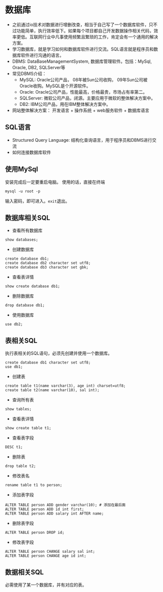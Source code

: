 # 数据库
+ 之前通过io技术对数据进行增删改查，相当于自己写了一个数据库软件，只不过功能简单，执行效率低下。如果每个项目都自己开发数据操作相关代码，效率更低。互联网行业中凡事使用频繁且繁琐的工作，肯定会有一个通用的解决方案。
+ 学习数据库，就是学习如何和数据库软件进行交流。SQL语言就是程序员和数据库软件进行沟通的语言。
+ DBMS: DataBaseManagementSystem, 数据库管理软件。包括：MySql, Oracle, DB2, SQLServer等
+ 常见DBMS介绍：
  - MySQL: Oracle公司产品， 08年被Sun公司收购， 09年Sun公司被Oracle收购。MySQL是个开源软件。
  - Oracle: Oracle公司产品，性能最高，价格最贵，市场占有率第二。
  - SQLServer: 微软公司产品，闭源。主要应用于微软的整体解决方案中。
  - DB2: IBM公司产品，用在IBM整体解决方案中。
+ 网站整体解决方案： 开发语言 + 操作系统 + web服务软件 + 数据库语言

## SQL语言
- Structured Query Language: 结构化查询语言，用于程序员和DBMS进行交流
- 如何连接数据库软件  

## 使用MySql
安装完成后一定要重启电脑。
使用的话，直接在终端
```
mysql -u root -p
```
输入密码，即可进入。`exit`退出。

## 数据库相关SQL
+ 查看所有数据库
```
show databases;
```
+ 创建数据库
```
create database db1;
create database db2 character set utf8;
create database db3 character set gbk;
```
+ 查看表详情
```
show create database db1;
```
+ 删除数据库
```
drop database db1;
```
+ 使用数据库
```
use db2;
```

## 表相关SQL
执行表相关的SQL语句，必须先创建并使用一个数据库。
```
create database db1 character set utf8;
use db1;
```
+ 创建表
```
create table t1(name varchar(3), age int) charset=utf8;
create table t2(name varchar(10), sal int);
```
+ 查询所有表
```
show tables;
```
+ 查看表详情
```
show create table t1;
```
+ 查看表字段
```
DESC t1;
```
+ 删除表
```
drop table t2;
```
+ 修改表名
```
rename table t1 to person;
```
+ 添加表字段
```
ALTER TABLE person ADD gender varchar(10); # 添加在最后面
ALTER TABLE person ADD id int first;
ALTER TABLE person ADD salary int AFTER name;
```
+ 删除表字段
```
ALTER TABLE person DROP id;
```
+ 修改表字段
```
ALTER TABLE person CHANGE salary sal int;
ALTER TABLE person CHANGE age id int;
```

## 数据相关SQL
必需使用了某一个数据库，并有对应的表。

